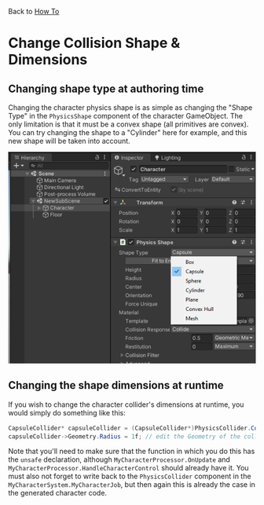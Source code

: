 Back to [How To](../how-to.md)

# Change Collision Shape & Dimensions

## Changing shape type at authoring time

Changing the character physics shape is as simple as changing the "Shape Type" in the `PhysicsShape` component of the character GameObject. The only limitation is that it must be a convex shape (all primitives are convex). You can try changing the shape to a "Cylinder" here for example, and this new shape will be taken into account.
 
![](../Images/tutorial_cylindershape.png)


## Changing the shape dimensions at runtime

If you wish to change the character collider's dimensions at runtime, you would simply do something like this:

```cs
CapsuleCollider* capsuleCollider = (CapsuleCollider*)PhysicsCollider.ColliderPtr; // cast to the type of collider you have now (could be CylinderCollider, BoxCollider, etc...)
capsuleCollider->Geometry.Radius = 1f; // edit the Geometry of the collider
```

Note that you'll need to make sure that the function in which you do this has the `unsafe` declaration, although `MyCharacterProcessor.OnUpdate` and `MyCharacterProcessor.HandleCharacterControl` should already have it. You must also not forget to write back to the `PhysicsCollider` component in the `MyCharacterSystem.MyCharacterJob`, but then again this is already the case in the generated character code.